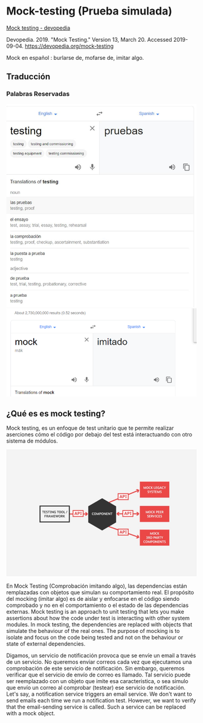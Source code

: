 # Mock-testing (Prueba simulada)

[Mock testing - devopedia](https://devopedia.org/mock-testing)

Devopedia. 2019. "Mock Testing." Version 13, March 20. Accessed 2019-09-04. https://devopedia.org/mock-testing

Mock en español : burlarse de, mofarse de, imitar algo.

## Traducción

### Palabras Reservadas

![testing](img/testing-1.jpg)
![mock](img/mock-1.png)

## ¿Qué es es mock testing?

Mock testing, es un enfoque de test unitario que te permite realizar aserciones cómo el código por debajo del test está interactuando con otro sistema de módulos.

![mocking test](img/mock-1.jpg)

En Mock Testing (Comprobación imitando algo), las dependencias están remplazadas con objetos que simulan su comportamiento real.
El propósito del mocking (imitar algo) es de aislar y enfocarse en el código siendo comprobado y no en el comportamiento o el estado de las dependencias externas.
Mock testing is an approach to unit testing that lets you make assertions about how the code under test is interacting with other system modules. In mock testing, the dependencies are replaced with objects that simulate the behaviour of the real ones. The purpose of mocking is to isolate and focus on the code being tested and not on the behaviour or state of external dependencies.

Digamos, un servicio de notificación provoca que se envíe un email a través de un servicio. No queremos enviar correos cada vez que ejecutamos una comprobación de este servicio de notificación. Sin embargo, queremos verificar que el servicio de envío de correo es llamado. Tal servicio puede ser reemplazado con un objeto que imite esa caracteristica, o sea simulo que envío un correo al comprobar (testear) ese servicio de notificación.
Let's say, a notification service triggers an email service. We don't want to send emails each time we run a notification test. However, we want to verify that the email-sending service is called. Such a service can be replaced with a mock object.
